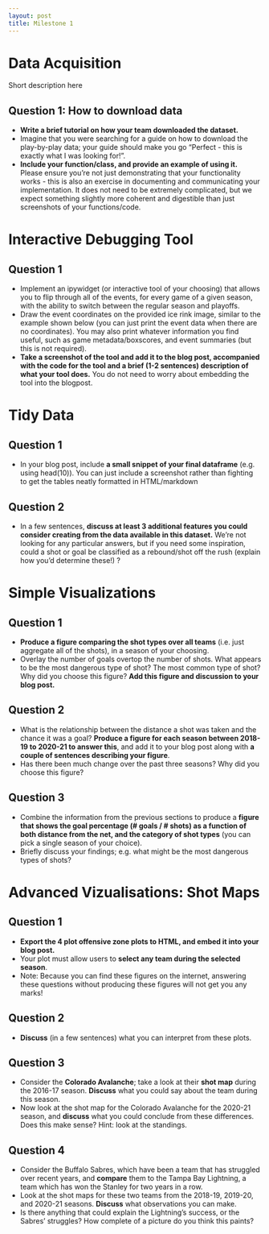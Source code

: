 ```yaml
---
layout: post
title: Milestone 1
---
```


# **Data Acquisition**
Short description here
## Question 1: How to download data
- **Write a brief tutorial on how your team downloaded the dataset.**
- Imagine that you were searching for a guide on how to download the play-by-play data; your guide should make you go “Perfect - this is exactly what I was looking for!”.
- **Include your function/class, and provide an example of using it.** Please ensure you’re not just demonstrating that your functionality works - this is also an exercise in documenting and communicating your implementation. It does not need to be extremely complicated, but we expect something slightly more coherent and digestible than just screenshots of your functions/code.

# **Interactive Debugging Tool**
## Question 1
- Implement an ipywidget (or interactive tool of your choosing) that allows you to flip through all of the events, for every game of a given season, with the ability to switch between the regular season and playoffs.
- Draw the event coordinates on the provided ice rink image, similar to the example shown below (you can just print the event data when there are no coordinates). You may also print whatever information you find useful, such as game metadata/boxscores, and event summaries (but this is not required).
- **Take a screenshot of the tool and add it to the blog post, accompanied with the code for the tool and a brief (1-2 sentences) description of what your tool does.** You do not need to worry about embedding the tool into the blogpost.


# **Tidy Data**
## Question 1
- In your blog post, include **a small snippet of your final dataframe** (e.g. using head(10)). You can just include a screenshot rather than fighting to get the tables neatly formatted in HTML/markdown

## Question 2
- In a few sentences, **discuss at least 3 additional features you could consider creating from the data available in this dataset.** We’re not looking for any particular answers, but if you need some inspiration, could a shot or goal be classified as a rebound/shot off the rush (explain how you’d determine these!) ?

# **Simple Visualizations**
## Question 1
- **Produce a figure comparing the shot types over all teams** (i.e. just aggregate all of the shots), in a season of your choosing.
- Overlay the number of goals overtop the number of shots. What appears to be the most dangerous type of shot? The most common type of shot? Why did you choose this figure? **Add this figure and discussion to your blog post.**

## Question 2
- What is the relationship between the distance a shot was taken and the chance it was a goal? **Produce a figure for each season between 2018-19 to 2020-21 to answer this**, and add it to your blog post along with **a couple of sentences describing your figure**.
- Has there been much change over the past three seasons? Why did you choose this figure?

## Question 3
- Combine the information from the previous sections to produce a **figure that shows the goal percentage (# goals / # shots) as a function of both distance from the net, and the category of shot types** (you can pick a single season of your choice).
- Briefly discuss your findings; e.g. what might be the most dangerous types of shots?

# **Advanced Vizualisations: Shot Maps**
## Question 1
- **Export the 4 plot offensive zone plots to HTML, and embed it into your blog post.**
- Your plot must allow users to **select any team during the selected season**.
- Note: Because you can find these figures on the internet, answering these questions without producing these figures will not get you any marks!

## Question 2
- **Discuss** (in a few sentences) what you can interpret from these plots.

## Question 3
- Consider the **Colorado Avalanche**; take a look at their **shot map** during the 2016-17 season. **Discuss** what you could say about the team during this season.
- Now look at the shot map for the Colorado Avalanche for the 2020-21 season, and **discuss** what you could conclude from these differences. Does this make sense? Hint: look at the standings.

## Question 4
- Consider the Buffalo Sabres, which have been a team that has struggled over recent years, and **compare** them to the Tampa Bay Lightning, a team which has won the Stanley for two years in a row.
- Look at the shot maps for these two teams from the 2018-19, 2019-20, and 2020-21 seasons. **Discuss** what observations you can make.
- Is there anything that could explain the Lightning’s success, or the Sabres’ struggles? How complete of a picture do you think this paints?



